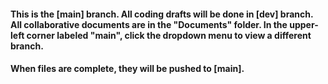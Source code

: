 #### This is the [main] branch. All coding drafts will be done in [dev] branch. All collaborative documents are in the "Documents" folder. In the upper-left corner labeled "main", click the dropdown menu to view a different branch.
#### When files are complete, they will be pushed to [main].
